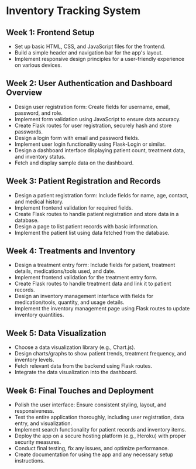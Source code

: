# Inventory Tracking System


## Week 1: Frontend Setup

- Set up basic HTML, CSS, and JavaScript files for the frontend.
- Build a simple header and navigation bar for the app's layout.
- Implement responsive design principles for a user-friendly experience on various devices.

## Week 2: User Authentication and Dashboard Overview

- Design user registration form: Create fields for username, email, password, and role.
- Implement form validation using JavaScript to ensure data accuracy.
- Create Flask routes for user registration, securely hash and store passwords.
- Design a login form with email and password fields.
- Implement user login functionality using Flask-Login or similar.
- Design a dashboard interface displaying patient count, treatment data, and inventory status.
- Fetch and display sample data on the dashboard.


## Week 3: Patient Registration and Records

- Design a patient registration form: Include fields for name, age, contact, and medical history.
- Implement frontend validation for required fields.
- Create Flask routes to handle patient registration and store data in a database.
- Design a page to list patient records with basic information.
- Implement the patient list using data fetched from the database.


## Week 4: Treatments and Inventory

- Design a treatment entry form: Include fields for patient, treatment details, medications/tools used, and date.
- Implement frontend validation for the treatment entry form.
- Create Flask routes to handle treatment data and link it to patient records.
- Design an inventory management interface with fields for medication/tools, quantity, and usage details.
- Implement the inventory management page using Flask routes to update inventory quantities.


## Week 5: Data Visualization
 
- Choose a data visualization library (e.g., Chart.js).
- Design charts/graphs to show patient trends, treatment frequency, and inventory levels.
- Fetch relevant data from the backend using Flask routes.
- Integrate the data visualization into the dashboard.


## Week 6: Final Touches and Deployment
 
- Polish the user interface: Ensure consistent styling, layout, and responsiveness.
- Test the entire application thoroughly, including user registration, data entry, and visualization.
- Implement search functionality for patient records and inventory items.
- Deploy the app on a secure hosting platform (e.g., Heroku) with proper security measures.
- Conduct final testing, fix any issues, and optimize performance.
- Create documentation for using the app and any necessary setup instructions.






